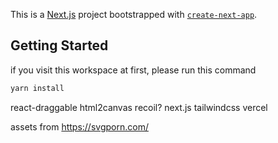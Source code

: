 This is a [Next.js](https://nextjs.org/) project bootstrapped with [`create-next-app`](https://github.com/vercel/next.js/tree/canary/packages/create-next-app).

## Getting Started

if you visit this workspace at first, please run this command

```bash
yarn install
```

react-draggable
html2canvas
recoil?
next.js
tailwindcss
vercel

assets from https://svgporn.com/
